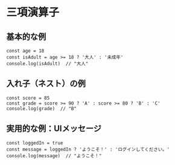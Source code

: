 # 三項演算子
## 基本的な例
```
const age = 18
const isAdult = age >= 18 ? '大人' : '未成年'
console.log(isAdult)  // "大人"
```
## 入れ子（ネスト）の例
```
const score = 85
const grade = score >= 90 ? 'A' : score >= 80 ? 'B' : 'C'
console.log(grade)  // "B"
```
## 実用的な例：UIメッセージ
```
const loggedIn = true
const message = loggedIn ? 'ようこそ！' : 'ログインしてください。'
console.log(message)  // "ようこそ！"
```